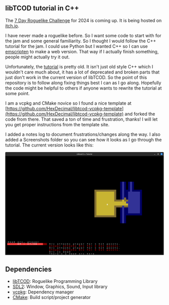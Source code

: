 ## libTCOD tutorial in C++
The [7 Day Roguelike Challenge](https://7drl.com/) for 2024 is coming up. It is being hosted on [itch.io](https://itch.io/jam/7drl-challenge-2024).

I have never made a roguelike before. So I want some code to start with for the jam and some general familiarity. So I thought I would follow the C++ tutorial for the jam. I could use Python but I wanted C++ so I can use [emscripten](https://emscripten.org/) to make a web version. That way if I actually finish something, people might actually try it out.

Unfortunately, the [tutorial](https://www.roguebasin.com/index.php/Complete_roguelike_tutorial_using_C%2B%2B_and_libtcod_-_part_1:_setting_up) is pretty old. It isn't just old style C++ which I wouldn't care much about, it has a lot of deprecated and broken parts that just don't work in the current version of libTCOD. So the point of this repository is to follow along fixing things best I can as I go along. Hopefully the code might be helpful to others if anyone wants to rewrite the tutorial at some point.

I am a vcpkg and CMake novice so I found a nice template at [https://github.com/HexDecimal/libtcod-vcpkg-template](https://github.com/HexDecimal/libtcod-vcpkg-template) and forked the code from there. That saved a ton of time and frustration, thanks! I will let you get proper instructions from the template site.

I added a notes log to document frustrations/changes along the way. I also added a Screenshots folder so you can see how it looks as I go through the tutorial. The current version looks like this:

![Part 07](screenshots/Part_07_The_GUI.png)


## Dependencies
* [libTCOD](https://github.com/libtcod/libtcod): Roguelike Programming Library
* [SDL2](https://www.libsdl.org/): Window, Graphics, Sound, Input library
* [vcpkg](https://vcpkg.io/): Dependency manager
* [CMake](https://cmake.org/): Build script/project generator